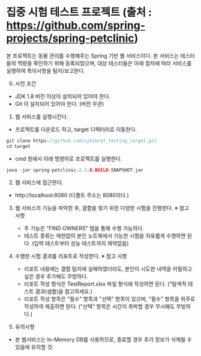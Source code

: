# 집중 시험 테스트 프로젝트 (출처 : https://github.com/spring-projects/spring-petclinic)
본 프로젝트는 동물 관리를 수행해주는 Spring 기반 웹 서비스이다.
본 서비스는 테스터들의 역량을 확인하기 위해 등록되었으며, 대상 테스터들은 아래 절차에 따라 서비스를 실행하여 특이사항을 탐지/보고한다.

 0) 사전 조건
   * JDK 1.8 버전 이상이 설치되어 있어야 한다.
   * Git 이 설치되어 있어야 한다. (버전 무관)
   
 1) 웹 서비스를 실행시킨다.
   * 프로젝트를 다운로드 하고, target 디렉터리로 이동한다.
   ```c
   git clone https://github.com/ujkim/et_testing_target.git
   cd target
   ```
   * cmd 창에서 아래 명령어로 프로젝트를 실행한다.
   ```c
   java -jar spring-petclinic-2.3.0.BUILD-SNAPSHOT.jar
   ```
   
 2) 웹 서비스에 접근한다.
   * http://localhost:8080 (디폴트 주소는 8080이다.)
   
 3) 웹 서비스의 기능을 파악한 후, 결함을 찾기 위한 다양한 시험을 진행한다.
   ※ 참고 사항
     * 주 기능은 "FIND OWNERS" 탭을 통해 수행 가능하다.
     * 테스트 종류는 제한없이 본인 노트북에서 가능한 시험을 자유롭게 수행하면 된다. (입력 테스트부터 성능 테스트까지 제약없음)
     
   
 4) 수행한 시험 결과를 리포트로 작성한다.
   ※ 참고 사항
     * 리포트 내용에는 결함 탐지에 실패하였더라도, 본인이 시도한 내역을 어필하고 싶은 경우 추가해도 무방하다.
	 * 리포트 작성 형식은 TestReport.xlsx 파일 형식에 작성하면 된다. ("탐색적 테스트 결과(샘플)을 참고하세요.)
	 * 리포트 작성 항목은 "필수" 항목과 "선택" 항목이 있으며, "필수" 항목을 위주로 작성하여 제출하면 된다.
	   ("선택" 항목은 시간이 촉박할 경우 무시해도 무방하다.)
	 
   
 4) 유의사항
   * 본 웹서비스는 In-Memory DB를 사용하므로, 종료할 경우 추가 정보가 삭제될 수 있음에 유의할 것.